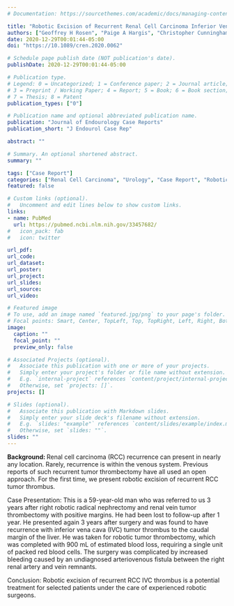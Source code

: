 ```yaml
---
# Documentation: https://sourcethemes.com/academic/docs/managing-content/

title: "Robotic Excision of Recurrent Renal Cell Carcinoma Inferior Vena Cava Tumor Thrombus"
authors: ["Geoffrey H Rosen", "Paige A Hargis", "Christopher Cunningham", "Naveen Pokala"]
date: 2020-12-29T00:01:44-05:00
doi: "https://10.1089/cren.2020.0062"

# Schedule page publish date (NOT publication's date).
publishDate: 2020-12-29T00:01:44-05:00

# Publication type.
# Legend: 0 = Uncategorized; 1 = Conference paper; 2 = Journal article;
# 3 = Preprint / Working Paper; 4 = Report; 5 = Book; 6 = Book section;
# 7 = Thesis; 8 = Patent
publication_types: ["0"]

# Publication name and optional abbreviated publication name.
publication: "Journal of Endourology Case Reports"
publication_short: "J Endourol Case Rep"

abstract: ""

# Summary. An optional shortened abstract.
summary: ""

tags: ["Case Report"]
categories: ["Renal Cell Carcinoma", "Urology", "Case Report", "Robotic Surgery", "First Author"]
featured: false

# Custom links (optional).
#   Uncomment and edit lines below to show custom links.
links:
- name: PubMed
  url: https://pubmed.ncbi.nlm.nih.gov/33457682/
#   icon_pack: fab
#   icon: twitter

url_pdf:
url_code:
url_dataset:
url_poster:
url_project:
url_slides:
url_source:
url_video:

# Featured image
# To use, add an image named `featured.jpg/png` to your page's folder.
# Focal points: Smart, Center, TopLeft, Top, TopRight, Left, Right, BottomLeft, Bottom, BottomRight.
image:
  caption: ""
  focal_point: ""
  preview_only: false

# Associated Projects (optional).
#   Associate this publication with one or more of your projects.
#   Simply enter your project's folder or file name without extension.
#   E.g. `internal-project` references `content/project/internal-project/index.md`.
#   Otherwise, set `projects: []`.
projects: []

# Slides (optional).
#   Associate this publication with Markdown slides.
#   Simply enter your slide deck's filename without extension.
#   E.g. `slides: "example"` references `content/slides/example/index.md`.
#   Otherwise, set `slides: ""`.
slides: ""
---
```


<b>Background: </b>Renal cell carcinoma (RCC) recurrence can present in nearly any location. Rarely, recurrence is within the venous system. Previous reports of such recurrent tumor thrombectomy have all used an open approach. For the first time, we present robotic excision of recurrent RCC tumor thrombus. 

Case Presentation: This is a 59-year-old man who was referred to us 3 years after right robotic radical nephrectomy and renal vein tumor thrombectomy with positive margins. He had been lost to follow-up after 1 year. He presented again 3 years after surgery and was found to have recurrence with inferior vena cava (IVC) tumor thrombus to the caudal margin of the liver. He was taken for robotic tumor thrombectomy, which was completed with 900 mL of estimated blood loss, requiring a single unit of packed red blood cells. The surgery was complicated by increased bleeding caused by an undiagnosed arteriovenous fistula between the right renal artery and vein remnants. 

Conclusion: Robotic excision of recurrent RCC IVC thrombus is a potential treatment for selected patients under the care of experienced robotic surgeons.
